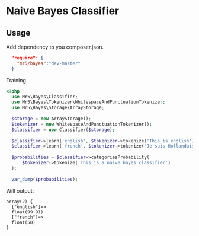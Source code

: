 # Naive Bayes Classifier

## Usage

Add dependency to you composer.json.

```json
  "require": {
    "mr5/bayes":"dev-master"
  }
```

Training

```php
<?php
  use Mr5\Bayes\Classifier;
  use Mr5\Bayes\Tokenizer\WhitespaceAndPunctuationTokenizer;
  use Mr5\Bayes\Storage\ArrayStorage;
  
  $storage = new ArrayStorage();
  $tokenizer = new WhitespaceAndPunctuationTokenizer();
  $classifier = new Classifier($storage);
  
  $classifier->learn('english', $tokenizer->tokenize('This is english'));
  $classifier->learn('french', $tokenizer->tokenize('Je suis Hollandais'));
  
  $probabilities = $classifier->categoriesProbability(
      $tokenizer->tokenize('This is a naive bayes classifier')
  );
  
  var_dump($probabilities);
```

Will output:

```
array(2) {
  ["english"]=>
  float(99.91)
  ["french"]=>
  float(50)
}
```
